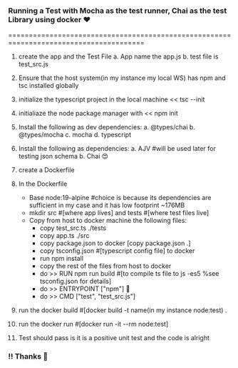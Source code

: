 ### Running a Test with Mocha as the test runner, Chai as the test Library using docker :heart:

=======================================================================================

1. create the app and the Test File
   a. App name the app.js
   b. test file is test_src.js
2. Ensure that the host system(in my instance my local WS) has npm and tsc installed globally
3. initialize the typescript project in the local machine << tsc --init
4. initialiaze the node package manager with << npm init
5. Install the following as dev dependencies:
   a. @types/chai
   b. @types/mocha
   c. mocha
   d. typescript
6. Install the following as dependencies:
   a. AJV #will be used later for testing json schema
   b. Chai 😍

7. create a Dockerfile

8. In the Dockerfile
   - Base node:19-alpine #choice is because its dependencies are sufficient in my case and it has low footprint ~176MB
   - mkdir src #[where app lives] and tests #[where test files live]
   - Copy from host to docker machine the following files:
     - copy test_src.ts ./tests
     - copy app.ts ./src
     - copy package.json to docker [copy package.json .]
     - copy tsconfig.json #[typescript config file] to docker
     - run npm install
     - copy the rest of the files from host to docker
     - do >> RUN npm run build #[to compile ts file to js -es5 %see tsconfig.json for details]
     - do >> ENTRYPOINT ["npm"] :crossed_fingers:
     - do >> CMD ["test", "test_src.js"]
9. run the docker build #[docker build -t name(in my instance node:test) .
10. run the docker run #[docker run -it --rm node:test]
11. Test should pass is it is a positive unit test and the code is alright

### !! Thanks :love_you_gesture:
